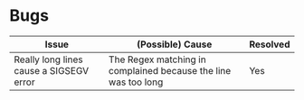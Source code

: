 # Bugs
| Issue                                   | (Possible) Cause                                                | Resolved |
|-----------------------------------------|-----------------------------------------------------------------|----------|
| Really long lines cause a SIGSEGV error | The Regex matching  in complained because the line was too long | Yes      |
